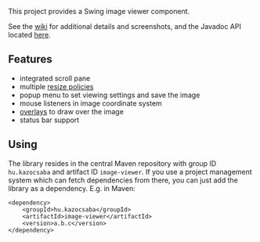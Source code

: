This project provides a Swing image viewer component.

See the [wiki](https://github.com/kazocsaba/imageviewer/wiki) for additional details and screenshots,
and the Javadoc API located [here](http://kazocsaba.github.com/imageviewer/apidocs/index.html).

Features
--------

* integrated scroll pane
* multiple [resize policies][resize]
* popup menu to set viewing settings and save the image
* mouse listeners in image coordinate system
* [overlays][overlay] to draw over the image
* status bar support

[resize]: http://kazocsaba.github.com/imageviewer/apidocs/hu/kazocsaba/imageviewer/ImageViewer.html#setResizeStrategy(hu.kazocsaba.imageviewer.ResizeStrategy)
[overlay]: http://kazocsaba.github.com/imageviewer/apidocs/hu/kazocsaba/imageviewer/ImageViewer.html#addOverlay(hu.kazocsaba.imageviewer.Overlay)

Using
-----

The library resides in the central Maven repository with
group ID `hu.kazocsaba` and artifact ID `image-viewer`. If
you use a project management system which can fetch dependencies
from there, you can just add the library as a dependency. E.g.
in Maven:

	<dependency>
		<groupId>hu.kazocsaba</groupId>
		<artifactId>image-viewer</artifactId>
		<version>a.b.c</version>
	</dependency>
